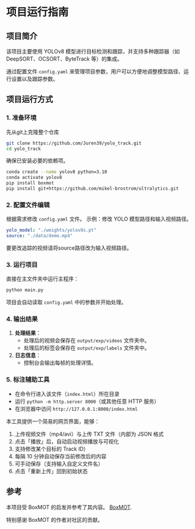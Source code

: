 # 项目运行指南

## 项目简介
该项目主要使用 YOLOv8 模型进行目标检测和跟踪，并支持多种跟踪器（如 DeepSORT、OCSORT、ByteTrack 等）的集成。

通过配置文件 `config.yaml` 来管理项目参数，用户可以方便地调整模型路径、运行设置以及跟踪参数。

## 项目运行方式

### 1. 准备环境
先从git上克隆整个仓库
```bash
git clone https://github.com/Juren39/yolo_track.git
cd yolo_track
```
确保已安装必要的依赖项。

```bash
conda create --name yolov8 python=3.10
conda activate yolov8
pip install boxmot
pip install git+https://github.com/mikel-brostrom/ultralytics.git
```

### 2. 配置文件编辑
根据需求修改 `config.yaml` 文件。
示例：修改 YOLO 模型路径和输入视频路径。
```yaml
yolo_model: "./weights/yolov8s.pt"
source: "./data/demo.mp4"
```
要更改追踪的视频请将source路径改为输入视频路径。

### 3. 运行项目
直接在主文件夹中运行主程序：
```bash
python main.py
```
项目会自动读取 `config.yaml` 中的参数并开始处理。

### 4. 输出结果
1. **处理结果**：
   - 处理后的视频会保存在 `output/exp/videos` 文件夹中。
   - 处理后的标签会保存在 `output/exp/labels` 文件夹中。
2. **日志信息**：
   - 控制台会输出每帧的处理详情。

### 5. 标注辅助工具
   - 在命令行进入该文件（`index.html`）所在目录  
   - 运行 `python -m http.server 8000`（或其他任意 HTTP 服务）  
   - 在浏览器中访问 `http://127.0.0.1:8000/index.html` 

本工具提供一个简易的网页界面，能够：
1. 上传视频文件（mp4/avi）与上传 TXT 文件（内部为 JSON 格式  
2. 点击「播放」后，自动启动视频播放与可视化  
3. 支持修改某个目标的 Track ID）  
4. 每隔 10 分钟自动保存当前修改后的内容  
5. 可手动保存（支持输入自定义文件名）  
6. 点击「重新上传」回到初始状态

## 参考
本项目受 BoxMOT 的启发并参考了其内容。 [BoxMOT](https://github.com/username/boxmot).

特别感谢 BoxMOT 的作者对社区的贡献。